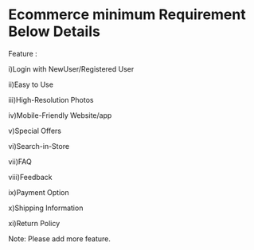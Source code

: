 
# Ecommerce minimum Requirement Below Details

Feature :

i)Login with NewUser/Registered User		

ii)Easy to Use                       

iii)High-Resolution Photos

iv)Mobile-Friendly Website/app

v)Special Offers

vi)Search-in-Store

vii)FAQ

viii)Feedback

ix)Payment Option

x)Shipping Information

xi)Return Policy

Note: Please add more feature.
